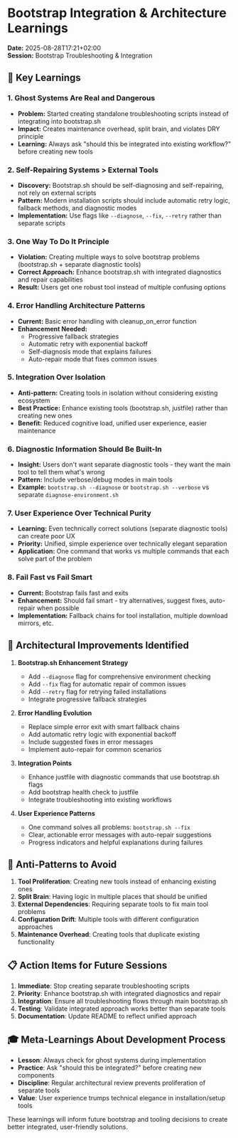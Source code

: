# Bootstrap Integration & Architecture Learnings

**Date:** 2025-08-28T17:21+02:00  
**Session:** Bootstrap Troubleshooting & Integration

## 🎯 Key Learnings

### 1. Ghost Systems Are Real and Dangerous
- **Problem:** Started creating standalone troubleshooting scripts instead of integrating into bootstrap.sh
- **Impact:** Creates maintenance overhead, split brain, and violates DRY principle
- **Learning:** Always ask "should this be integrated into existing workflow?" before creating new tools

### 2. Self-Repairing Systems > External Tools
- **Discovery:** Bootstrap.sh should be self-diagnosing and self-repairing, not rely on external scripts
- **Pattern:** Modern installation scripts should include automatic retry logic, fallback methods, and diagnostic modes
- **Implementation:** Use flags like `--diagnose`, `--fix`, `--retry` rather than separate scripts

### 3. One Way To Do It Principle
- **Violation:** Creating multiple ways to solve bootstrap problems (bootstrap.sh + separate diagnostic tools)
- **Correct Approach:** Enhance bootstrap.sh with integrated diagnostics and repair capabilities
- **Result:** Users get one robust tool instead of multiple confusing options

### 4. Error Handling Architecture Patterns
- **Current:** Basic error handling with cleanup_on_error function
- **Enhancement Needed:** 
  - Progressive fallback strategies
  - Automatic retry with exponential backoff
  - Self-diagnosis mode that explains failures
  - Auto-repair mode that fixes common issues

### 5. Integration Over Isolation
- **Anti-pattern:** Creating tools in isolation without considering existing ecosystem
- **Best Practice:** Enhance existing tools (bootstrap.sh, justfile) rather than creating new ones
- **Benefit:** Reduced cognitive load, unified user experience, easier maintenance

### 6. Diagnostic Information Should Be Built-In
- **Insight:** Users don't want separate diagnostic tools - they want the main tool to tell them what's wrong
- **Pattern:** Include verbose/debug modes in main tools
- **Example:** `bootstrap.sh --diagnose` or `bootstrap.sh --verbose` vs separate `diagnose-environment.sh`

### 7. User Experience Over Technical Purity
- **Learning:** Even technically correct solutions (separate diagnostic tools) can create poor UX
- **Priority:** Unified, simple experience over technically elegant separation
- **Application:** One command that works vs multiple commands that each solve part of the problem

### 8. Fail Fast vs Fail Smart
- **Current:** Bootstrap fails fast and exits
- **Enhancement:** Should fail smart - try alternatives, suggest fixes, auto-repair when possible
- **Implementation:** Fallback chains for tool installation, multiple download mirrors, etc.

## 🔧 Architectural Improvements Identified

1. **Bootstrap.sh Enhancement Strategy**
   - Add `--diagnose` flag for comprehensive environment checking
   - Add `--fix` flag for automatic repair of common issues
   - Add `--retry` flag for retrying failed installations
   - Integrate progressive fallback strategies

2. **Error Handling Evolution**
   - Replace simple error exit with smart fallback chains
   - Add automatic retry logic with exponential backoff
   - Include suggested fixes in error messages
   - Implement auto-repair for common scenarios

3. **Integration Points**
   - Enhance justfile with diagnostic commands that use bootstrap.sh flags
   - Add bootstrap health check to justfile
   - Integrate troubleshooting into existing workflows

4. **User Experience Patterns**
   - One command solves all problems: `bootstrap.sh --fix`
   - Clear, actionable error messages with auto-repair suggestions
   - Progress indicators and helpful explanations during failures

## 🚫 Anti-Patterns to Avoid

1. **Tool Proliferation**: Creating new tools instead of enhancing existing ones
2. **Split Brain**: Having logic in multiple places that should be unified
3. **External Dependencies**: Requiring separate tools to fix main tool problems
4. **Configuration Drift**: Multiple tools with different configuration approaches
5. **Maintenance Overhead**: Creating tools that duplicate existing functionality

## 📋 Action Items for Future Sessions

1. **Immediate**: Stop creating separate troubleshooting scripts
2. **Priority**: Enhance bootstrap.sh with integrated diagnostics and repair
3. **Integration**: Ensure all troubleshooting flows through main bootstrap.sh
4. **Testing**: Validate integrated approach works better than separate tools
5. **Documentation**: Update README to reflect unified approach

## 🎓 Meta-Learnings About Development Process

- **Lesson**: Always check for ghost systems during implementation
- **Practice**: Ask "should this be integrated?" before creating new components
- **Discipline**: Regular architectural review prevents proliferation of separate tools
- **Value**: User experience trumps technical elegance in installation/setup tools

These learnings will inform future bootstrap and tooling decisions to create better integrated, user-friendly solutions.